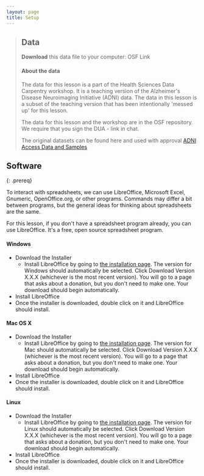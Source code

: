 ```yaml
---
layout: page
title: Setup
---
```


> ## Data
> **Download** this data file to your computer: OSF Link
>
>
> #### About the data
> The data for this lesson is a part of the Health Sciences Data Carpentry workshop. 
> It is a teaching version of the Alzheimer's Disease Neuroimaging Initiative (ADNI) data. 
> The data in this lesson is a subset of the teaching version that has been intentionally 'messed up'
> for this lesson. 
> 
> The data for this lesson and the workshop are in the OSF repository. 
> We require that you sign the DUA - link in chat. 
>
> The original datasets can be found here and used with approval [ADNI Access Data and Samples](http://adni.loni.usc.edu/data-samples/access-data/)

## Software
{: .prereq}


To interact with spreadsheets, we can use LibreOffice, Microsoft Excel, Gnumeric, OpenOffice.org, or other programs. Commands may differ a bit between programs, but the general ideas for thinking about spreadsheets are the same.

For this lesson, if you don't have a spreadsheet program already, you can use LibreOffice. It's a free, open source spreadsheet program.

#### Windows

- Download the Installer 
  - Install LibreOffice by going to [the installation page](https://www.libreoffice.org/download/libreoffice-fresh/). The version for Windows should automatically be selected. Click Download Version X.X.X (whichever is the most recent version). You will go to a page that asks about a donation, but you don't need to make one. Your download should begin automatically.
- Install LibreOffice 
- Once the installer is downloaded, double click on it and LibreOffice should install.

#### Mac OS X

- Download the Installer 
  - Install LibreOffice by going to [the installation page](https://www.libreoffice.org/download/libreoffice-fresh/). The version for Mac should automatically be selected. Click Download Version X.X.X (whichever is the most recent version). You will go to a page that asks about a donation, but you don't need to make one. Your download should begin automatically.
- Install LibreOffice 
- Once the installer is downloaded, double click on it and LibreOffice should install.


#### Linux

- Download the Installer 
  - Install LibreOffice by going to [the installation page](https://www.libreoffice.org/download/libreoffice-fresh/). The version for Linux should automatically be selected. Click Download Version X.X.X (whichever is the most recent version). You will go to a page that asks about a donation, but you don't need to make one. Your download should begin automatically.
- Install LibreOffice 
- Once the installer is downloaded, double click on it and LibreOffice should install.

